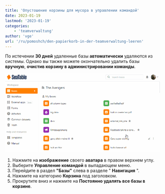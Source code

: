 ```yaml
---
title: 'Опустошение корзины для мусора в управлении командой'
date: 2023-01-19
lastmod: '2023-01-19'
categories:
    - 'teamverwaltung'
author: 'vge'
url: '/ru/pomoshch/den-papierkorb-in-der-teamverwaltung-leeren'
---
```


По истечении **30 дней** удаленные базы **автоматически** удаляются из системы. Однако вы также можете окончательно удалить базы **вручную**, **очистив корзину в администрировании команды**.

![Опустошите корзину](images/Den-Papierkorb-leeren.gif)

1. Нажмите на **изображение** своего **аватара** в правом верхнем углу.
2. Выберите **Управление командой** в выпадающем меню.
3. Перейдите в раздел **"Базы"** слева в разделе " **Навигация** ".
4. Нажмите на категорию **Корзина** под заголовком.
5. Прокрутите вниз и нажмите на **Постоянно удалять все базы в корзине**.
